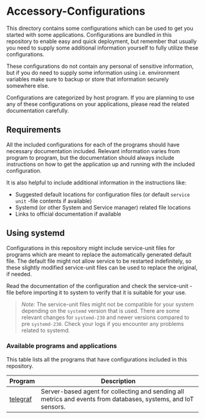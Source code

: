 # Accessory-Configurations

This directory contains some configurations which can be used to get you started with some applications. Configurations are bundled in this repository to enable easy and quick deployment, but remember that usually you need to supply some additional information yourself to fully utilize these configurations.

These configurations do not contain any personal of sensitive information, but if you do need to supply some information using i.e. environment variables make sure to backup or store that information securely somewhere else.

Configurations are categorized by host program. If you are planning to use any of these configurations on your applications, please read the related documentation carefully.

## Requirements

All the included configurations for each of the programs should have necessary documentation included. Relevant information varies from program to program, but the documentation should always include instructions on how to get the application up and running with the included configuration.

It is also helpful to include additional information in the instructions like:
- Suggested default locations for configuration files (or default `service unit` -file contents if available)
- Systemd (or other System and Service manager) related file locations
- Links to official documentation if available 

## Using systemd

Configurations in this repository might include service-unit files for programs which are meant to replace the automatically generated default file. The default file might not allow service to be restarted indefinitely, so these slightly modified service-unit files can be used to replace the original, if needed. 

Read the documentation of the configuration and check the service-unit -file before importing it to system to verify that it is suitable for your use.

> *Note:* The service-unit files might not be compatible for your system depending on the `systemd` version that is used. There are some relevant changes for `systemd-230` and newer versions compared to pre `systemd-230`. Check your logs if you encounter any problems related to systemd.

### Available programs and applications

This table lists all the programs that have configurations included in this repository.

| Program | Description |
|---|---|
| [telegraf](telegraf) | Server-based agent for collecting and sending all metrics and events from databases, systems, and IoT sensors. | 